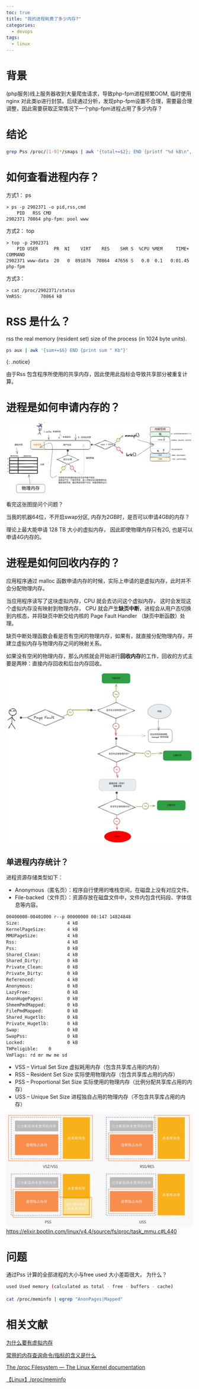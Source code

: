 ```yaml
---
toc: true
title: "我的进程耗费了多少内存?"
categories:
  - devops
tags:
  - linux
---
```


# 背景

  (php服务)线上服务器收到大量爬虫请求，导致php-fpm进程频繁OOM, 临时使用nginx 对此类ip进行封禁。后续通过分析，发现php-fpm设置不合理，需要最合理调整，因此需要获取正常情况下一个php-fpm进程占用了多少内存？ 

# 结论

```bash
grep Pss /proc/[1-9]*/smaps | awk '{total+=$2}; END {printf "%d kB\n", total }'
```

# 如何查看进程内存？

方式1： ps

```shell
> ps -p 2902371 -o pid,rss,cmd
    PID   RSS CMD
2902371 70864 php-fpm: pool www
```

方式2： top

```shell
> top -p 2902371
    PID USER      PR  NI    VIRT    RES    SHR S  %CPU %MEM     TIME+ COMMAND
2902371 www-data  20   0  891876  70864  47656 S   0.0  0.1   0:01.45 php-fpm
```

方式3：

```shell
> cat /proc/2902371/status
VmRSS:       70864 kB
```

# RSS 是什么？

rss       the real memory (resident set) size of the process (in 1024 byte units).

```bash
ps aux | awk '{sum+=$6} END {print sum " Kb"}'
```

{: .notice}

由于Rss 包含程序所使用的共享内存，因此使用此指标会导致共享部分被重复计算。

# 进程是如何申请内存的？

![](https://raw.githubusercontent.com/xiaoshenwei/xiaoshenwei.github.io/master/assets/images/memory-apply.png)

看完这张图提问个问题？

当我的机器64位，不开启swap分区, 内存为2GB时，是否可以申请4GB的内存？

理论上最大能申请 128 TB 大小的虚拟内存， 因此即使物理内存只有2G, 也是可以申请4G内存的。

# 进程是如何回收内存的？

应用程序通过 malloc 函数申请内存的时候，实际上申请的是虚拟内存，此时并不会分配物理内存。

当应用程序读写了这块虚拟内存，CPU 就会去访问这个虚拟内存， 这时会发现这个虚拟内存没有映射到物理内存， CPU 就会产生**缺页中断**，进程会从用户态切换到内核态，并将缺页中断交给内核的 Page Fault Handler （缺页中断函数）处理。

缺页中断处理函数会看是否有空闲的物理内存，如果有，就直接分配物理内存，并建立虚拟内存与物理内存之间的映射关系。

如果没有空闲的物理内存，那么内核就会开始进行**回收内存**的工作，回收的方式主要是两种：直接内存回收和后台内存回收。

![](https://raw.githubusercontent.com/xiaoshenwei/xiaoshenwei.github.io/master/assets/images/memory-free-v1.png)

## 单进程内存统计？

进程资源存储类型如下：

- Anonymous（匿名页）：程序自行使用的堆栈空间，在磁盘上没有对应文件。
- File-backed（文件页）：资源存放在磁盘文件中，文件内包含代码段、字体信息等内容。

```bash
00400000-00401000 r--p 00000000 00:147 14824848                          /pause
Size:                  4 kB
KernelPageSize:        4 kB
MMUPageSize:           4 kB
Rss:                   4 kB
Pss:                   0 kB
Shared_Clean:          4 kB
Shared_Dirty:          0 kB
Private_Clean:         0 kB
Private_Dirty:         0 kB
Referenced:            4 kB
Anonymous:             0 kB
LazyFree:              0 kB
AnonHugePages:         0 kB
ShmemPmdMapped:        0 kB
FilePmdMapped:         0 kB
Shared_Hugetlb:        0 kB
Private_Hugetlb:       0 kB
Swap:                  0 kB
SwapPss:               0 kB
Locked:                0 kB
THPeligible:    0
VmFlags: rd mr mw me sd
```

- VSS – Virtual Set Size 虚拟耗用内存（包含共享库占用的内存）
- RSS – Resident Set Size 实际使用物理内存（包含共享库占用的内存）
- PSS – Proportional Set Size 实际使用的物理内存（比例分配共享库占用的内存）
- USS – Unique Set Size 进程独自占用的物理内存（不包含共享库占用的内存）

![](https://raw.githubusercontent.com/xiaoshenwei/xiaoshenwei.github.io/master/assets/images/p623795.png)https://elixir.bootlin.com/linux/v4.4/source/fs/proc/task_mmu.c#L440

# 问题

通过Pss 计算的全部进程的大小与free used 大小差距很大， 为什么？

```bash
used Used memory (calculated as total - free - buffers - cache)

cat /proc/meminfo | egrep "AnonPages|Mapped"
```

# 相关文献

[为什么要有虚拟内存](https://www.xiaolincoding.com/os/3_memory/vmem.html#%E8%99%9A%E6%8B%9F%E5%86%85%E5%AD%98)

[常用的内存查询命令/指标的含义是什么](https://help.aliyun.com/zh/arms/application-monitoring/memory-metrics)

[The /proc Filesystem — The Linux Kernel documentation](https://www.kernel.org/doc/html/latest/filesystems/proc.html?highlight=Pss)

[【Linux】/proc/meminfo](https://www.cnblogs.com/aalan/p/17026258.html)


